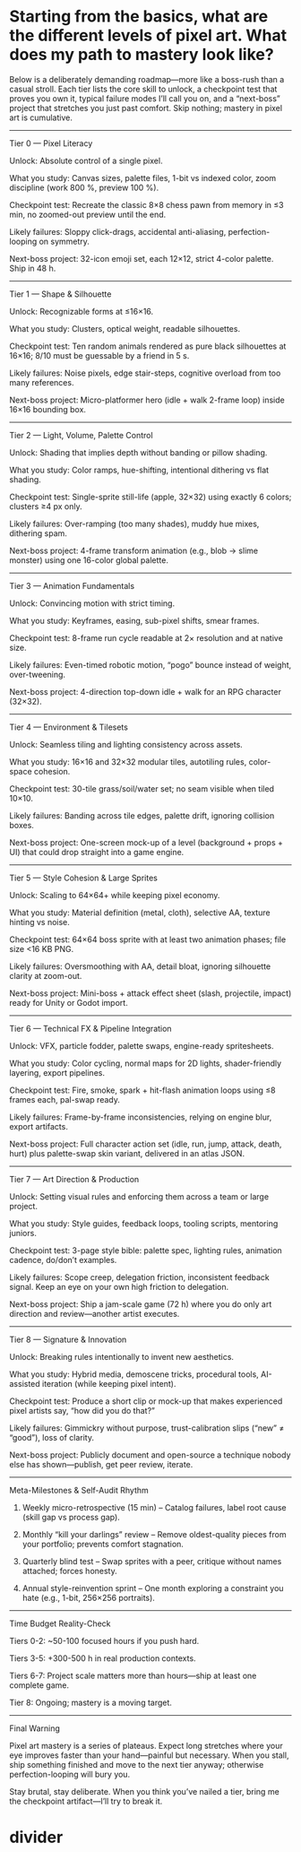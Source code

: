 # Starting from the basics, what are the different levels of pixel art. What does my path to mastery look like?
Below is a deliberately demanding roadmap—more like a boss-rush than a casual stroll. Each tier lists the core skill to unlock, a checkpoint test that proves you own it, typical failure modes I’ll call you on, and a “next-boss” project that stretches you just past comfort. Skip nothing; mastery in pixel art is cumulative.


---

Tier 0 — Pixel Literacy

Unlock: Absolute control of a single pixel.

What you study: Canvas sizes, palette files, 1-bit vs indexed color, zoom discipline (work 800 %, preview 100 %).

Checkpoint test: Recreate the classic 8×8 chess pawn from memory in ≤3 min, no zoomed-out preview until the end.

Likely failures: Sloppy click-drags, accidental anti-aliasing, perfection-looping on symmetry.

Next-boss project: 32-icon emoji set, each 12×12, strict 4-color palette. Ship in 48 h.



---

Tier 1 — Shape & Silhouette

Unlock: Recognizable forms at ≤16×16.

What you study: Clusters, optical weight, readable silhouettes.

Checkpoint test: Ten random animals rendered as pure black silhouettes at 16×16; 8/10 must be guessable by a friend in 5 s.

Likely failures: Noise pixels, edge stair-steps, cognitive overload from too many references.

Next-boss project: Micro-platformer hero (idle + walk 2-frame loop) inside 16×16 bounding box.



---

Tier 2 — Light, Volume, Palette Control

Unlock: Shading that implies depth without banding or pillow shading.

What you study: Color ramps, hue-shifting, intentional dithering vs flat shading.

Checkpoint test: Single-sprite still-life (apple, 32×32) using exactly 6 colors; clusters ≥4 px only.

Likely failures: Over-ramping (too many shades), muddy hue mixes, dithering spam.

Next-boss project: 4-frame transform animation (e.g., blob → slime monster) using one 16-color global palette.



---

Tier 3 — Animation Fundamentals

Unlock: Convincing motion with strict timing.

What you study: Keyframes, easing, sub-pixel shifts, smear frames.

Checkpoint test: 8-frame run cycle readable at 2× resolution and at native size.

Likely failures: Even-timed robotic motion, “pogo” bounce instead of weight, over-tweening.

Next-boss project: 4-direction top-down idle + walk for an RPG character (32×32).



---

Tier 4 — Environment & Tilesets

Unlock: Seamless tiling and lighting consistency across assets.

What you study: 16×16 and 32×32 modular tiles, autotiling rules, color-space cohesion.

Checkpoint test: 30-tile grass/soil/water set; no seam visible when tiled 10×10.

Likely failures: Banding across tile edges, palette drift, ignoring collision boxes.

Next-boss project: One-screen mock-up of a level (background + props + UI) that could drop straight into a game engine.



---

Tier 5 — Style Cohesion & Large Sprites

Unlock: Scaling to 64×64+ while keeping pixel economy.

What you study: Material definition (metal, cloth), selective AA, texture hinting vs noise.

Checkpoint test: 64×64 boss sprite with at least two animation phases; file size <16 KB PNG.

Likely failures: Oversmoothing with AA, detail bloat, ignoring silhouette clarity at zoom-out.

Next-boss project: Mini-boss + attack effect sheet (slash, projectile, impact) ready for Unity or Godot import.



---

Tier 6 — Technical FX & Pipeline Integration

Unlock: VFX, particle fodder, palette swaps, engine-ready spritesheets.

What you study: Color cycling, normal maps for 2D lights, shader-friendly layering, export pipelines.

Checkpoint test: Fire, smoke, spark + hit-flash animation loops using ≤8 frames each, pal-swap ready.

Likely failures: Frame-by-frame inconsistencies, relying on engine blur, export artifacts.

Next-boss project: Full character action set (idle, run, jump, attack, death, hurt) plus palette-swap skin variant, delivered in an atlas JSON.



---

Tier 7 — Art Direction & Production

Unlock: Setting visual rules and enforcing them across a team or large project.

What you study: Style guides, feedback loops, tooling scripts, mentoring juniors.

Checkpoint test: 3-page style bible: palette spec, lighting rules, animation cadence, do/don’t examples.

Likely failures: Scope creep, delegation friction, inconsistent feedback signal. Keep an eye on your own high friction to delegation.

Next-boss project: Ship a jam-scale game (72 h) where you do only art direction and review—another artist executes.



---

Tier 8 — Signature & Innovation

Unlock: Breaking rules intentionally to invent new aesthetics.

What you study: Hybrid media, demoscene tricks, procedural tools, AI-assisted iteration (while keeping pixel intent).

Checkpoint test: Produce a short clip or mock-up that makes experienced pixel artists say, “how did you do that?”

Likely failures: Gimmickry without purpose, trust-calibration slips (“new” ≠ “good”), loss of clarity.

Next-boss project: Publicly document and open-source a technique nobody else has shown—publish, get peer review, iterate.



---

Meta-Milestones & Self-Audit Rhythm

1. Weekly micro-retrospective (15 min) – Catalog failures, label root cause (skill gap vs process gap).


2. Monthly “kill your darlings” review – Remove oldest-quality pieces from your portfolio; prevents comfort stagnation.


3. Quarterly blind test – Swap sprites with a peer, critique without names attached; forces honesty.


4. Annual style-reinvention sprint – One month exploring a constraint you hate (e.g., 1-bit, 256×256 portraits).




---

Time Budget Reality-Check

Tiers 0-2: ~50-100 focused hours if you push hard.

Tiers 3-5: +300-500 h in real production contexts.

Tiers 6-7: Project scale matters more than hours—ship at least one complete game.

Tier 8: Ongoing; mastery is a moving target.



---

Final Warning

Pixel art mastery is a series of plateaus. Expect long stretches where your eye improves faster than your hand—painful but necessary. When you stall, ship something finished and move to the next tier anyway; otherwise perfection-looping will bury you.

Stay brutal, stay deliberate. When you think you’ve nailed a tier, bring me the checkpoint artifact—I’ll try to break it.

# divider


